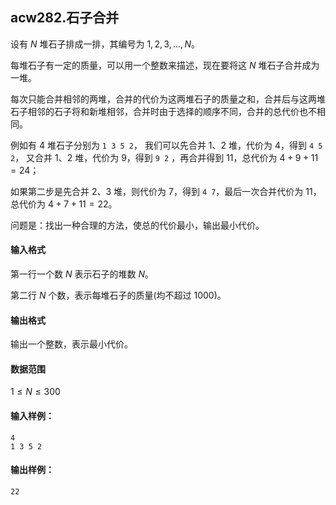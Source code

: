 ## acw282.石子合并

设有 $N$ 堆石子排成一排，其编号为 $1,2,3,…,N$。

每堆石子有一定的质量，可以用一个整数来描述，现在要将这 $N$ 堆石子合并成为一堆。

每次只能合并相邻的两堆，合并的代价为这两堆石子的质量之和，合并后与这两堆石子相邻的石子将和新堆相邻，合并时由于选择的顺序不同，合并的总代价也不相同。

例如有 $4$ 堆石子分别为 `1 3 5 2`， 我们可以先合并 $1、2$ 堆，代价为 $4$，得到 `4 5 2`， 又合并 $1、2$ 堆，代价为 $9$，得到 `9 2` ，再合并得到 $11$，总代价为 $4+9+11=24$；

如果第二步是先合并 $2、3$ 堆，则代价为 $7$，得到 `4 7`，最后一次合并代价为 $11$，总代价为 $4+7+11=22$。

问题是：找出一种合理的方法，使总的代价最小，输出最小代价。

#### 输入格式

第一行一个数 $N$ 表示石子的堆数 $N$。

第二行 $N$ 个数，表示每堆石子的质量(均不超过 $1000$)。

#### 输出格式

输出一个整数，表示最小代价。

#### 数据范围

$1 \le N \le 300$

#### 输入样例：

```
4
1 3 5 2
```

#### 输出样例：

```
22
```